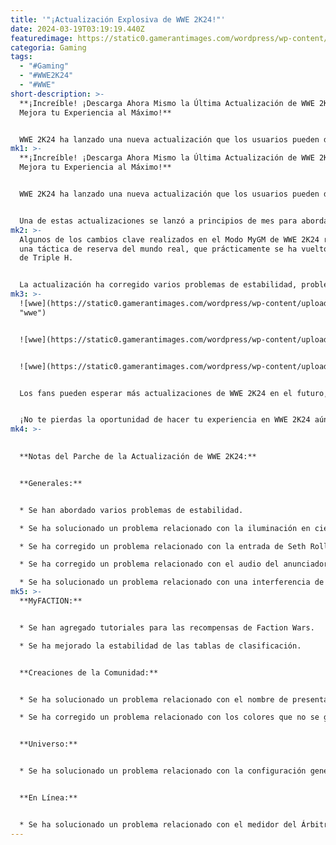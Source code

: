 ```yaml
---
title: '"¡Actualización Explosiva de WWE 2K24!"'
date: 2024-03-19T03:19:19.440Z
featuredimage: https://static0.gamerantimages.com/wordpress/wp-content/uploads/2024/03/wwe-2k24-bianca-belair-hair.jpg?q=50&fit=contain&w=1140&h=&dpr=1.5
categoria: Gaming
tags:
  - "#Gaming"
  - "#WWE2K24"
  - "#WWE"
short-description: >-
  **¡Increíble! ¡Descarga Ahora Mismo la Última Actualización de WWE 2K24 y
  Mejora tu Experiencia al Máximo!**


  WWE 2K24 ha lanzado una nueva actualización que los usuarios pueden descargar en este preciso momento. Esta entrega, lanzada a principios de mes, ha recibido en su mayoría críticas positivas, destacando la acción en el ring y la impresionante cantidad de contenido. Sin
mk1: >-
  **¡Increíble! ¡Descarga Ahora Mismo la Última Actualización de WWE 2K24 y
  Mejora tu Experiencia al Máximo!**


  WWE 2K24 ha lanzado una nueva actualización que los usuarios pueden descargar en este preciso momento. Esta entrega, lanzada a principios de mes, ha recibido en su mayoría críticas positivas, destacando la acción en el ring y la impresionante cantidad de contenido. Sin embargo, siempre hay espacio para mejorar, y por ello, el desarrollador Visual Concepts ha lanzado múltiples actualizaciones posteriores al lanzamiento para abordar los problemas persistentes del juego.


  Una de estas actualizaciones se lanzó a principios de mes para abordar las preocupaciones planteadas por la comunidad. Se solucionaron problemas con Creaciones de la Comunidad que provocaban que el juego se bloqueara, se corrigió un problema con el cabello de Chyna, entre otros. Ahora, Visual Concepts ha lanzado otra actualización para WWE 2K24, centrada principalmente en abordar los problemas técnicos del juego.
mk2: >-
  Algunos de los cambios clave realizados en el Modo MyGM de WWE 2K24 reflejan
  una táctica de reserva del mundo real, que prácticamente se ha vuelto sinónimo
  de Triple H.


  La actualización ha corregido varios problemas de estabilidad, problemas de iluminación en las arenas, problemas con Seth Rollins '14 en la arena RAW 2002, audio del anunciador del ring que se reproduce dos veces, entre otros. Además, se han agregado tutoriales para las recompensas de Faction Wars, se ha mejorado la estabilidad de las tablas de clasificación de MyFACTION y se han corregido varios problemas en Creaciones de la Comunidad, Universo y los modos en línea del juego.
mk3: >-
  ![wwe](https://static0.gamerantimages.com/wordpress/wp-content/uploads/2024/03/wwe-2k24-steve-austin-vs-the-rock-walkthrough.jpg?q=50&fit=contain&w=750&h=415&dpr=1.5
  "wwe")


  ![wwe](https://static0.gamerantimages.com/wordpress/wp-content/uploads/2024/03/damagectrl1.jpg?q=50&fit=contain&w=750&h=415&dpr=1.5 "wwe")


  ![wwe](https://static0.gamerantimages.com/wordpress/wp-content/uploads/2024/03/wwe-2k24-features-aew-star-s-entrance.jpg?q=50&fit=contain&w=750&h=415&dpr=1.5 "wwe")


  Los fans pueden esperar más actualizaciones de WWE 2K24 en el futuro, principalmente para solucionar problemas planteados por la comunidad, pero también habrá actualizaciones más significativas. WWE 2K24 tiene DLC pagado en camino que expandirá su ya enorme lista de luchadores.


  ¡No te pierdas la oportunidad de hacer tu experiencia en WWE 2K24 aún más emocionante con esta última actualización! ¡Descárgala ahora y sé testigo de todas las mejoras que Visual Concepts ha preparado para ti!
mk4: >-
  

  **Notas del Parche de la Actualización de WWE 2K24:**


  **Generales:**


  * Se han abordado varios problemas de estabilidad.

  * Se ha solucionado un problema relacionado con la iluminación en ciertas arenas que no se mostraba correctamente.

  * Se ha corregido un problema relacionado con la entrada de Seth Rollins '14 con la arena RAW 2002.

  * Se ha corregido un problema relacionado con el audio del anunciador del ring que se reproducía dos veces.

  * Se ha solucionado un problema relacionado con una interferencia de etiqueta ilegal.
mk5: >-
  **MyFACTION:**


  * Se han agregado tutoriales para las recompensas de Faction Wars.

  * Se ha mejorado la estabilidad de las tablas de clasificación.


  **Creaciones de la Comunidad:**


  * Se ha solucionado un problema relacionado con el nombre de presentación no disponible al crear un luchador.

  * Se ha corregido un problema relacionado con los colores que no se guardaban en Crear una Arena.


  **Universo:**


  * Se ha solucionado un problema relacionado con la configuración general del juego que no se aplicaba a Universo.


  **En Línea:**


  * Se ha solucionado un problema relacionado con el medidor del Árbitro Invitado que seguía habilitado después de desactivarlo.
---
```

